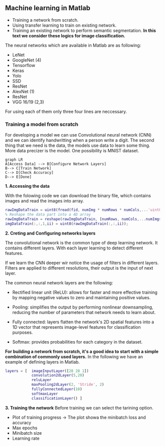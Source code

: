 ## Machine learning in Matlab

 - Training a network from scratch.
 - Using transfer learning to train on existing network.
 - Training an existing network to perform semantic segmentation.
**In this text we consider these logics for image classification.**

The neural networks which are available in Matlab are as following:

 - LeNet
 - GoogleNet (4)
 - Tensorflow
 - Keras 
 - Yolo 
 - SSD 
 - ResNet
 - AlexNet (1)
 - ResNet
 - VGG 16/19 (2,3)


For using each of them only three four lines are neccessary.

### Training a model from scratch

For developing a model we can use Convolutional neural network (CNN) and we can identify handwritting when a person write a digit.
The second thing that we need is the data, the models use data to learn some thing. More data precizer is the model. One possibility is MNIST dataset.

```mermaid
graph LR
A[Access Data] --> B[Configure Network Layers]
B--> C[Train Network]
C--> D[Check Accuracy]
D--> E[Done]
```
**1. Accessing the data**

With the folowing code we can download the binary file, which contains images and read the images into array.

```matlab
rawImgDataTrain = uint8(fread(fid, numImg * numRows * numCols,...'uint8'));
% Reshape the data part into a 4D array
rawImgDataTrain = reshape(rawImgDataTrain, [numRows, numCols,...numImgs]);
imgDataTrain(:,:,1,ii) = uint8(rawImgDataTrain(:,:,ii));
```
**2. Creting and Configuring networks layers**

The convolutional network is the common type of deep learning network. It contains different layers. With each layer learning to detect different features.

If we learn the CNN deeper  wir notice the usage of filters in different layers. Filters are applied to different resolutions, their output is the input of next layer.

The common neural network layers are the following:

 - Rectified linear unit (ReLU): allows for faster and more effective training by mapping negative values to zero and maintaining positive values.

 - Pooling: simplifies the output by performing nonlinear downsampling, reducing the number of parameters that network needs to learn about.

 - Fully connected: layers flatten the network's 2D spatial features into a 1D vector that represents image-level features for classification purposes.

 - Softmax: provides probabilities for each category in the dataset.
 
 **For building a network from scratch, it's a good idea to start with a simple combination of commonly used layers.** In the following we have an example of defining layers in Matlab.

```matlab
layers = [  imageInputLayer([28 28 1])
			convolution2dLayer(5,20)
			reluLayer
			maxPooling2dLayer(2, 'Stride', 2)
			fullyConnectedLayer(10)
			softmaxLayer
			classificationLayer() ]
```

**3. Training the network**
Before training we can select the tarining option.

- Plot of training progress -> The plot showa the minibatch loss and accuracy
- Max epochs
- Minibatch size
- Learning rate


<!--stackedit_data:
eyJoaXN0b3J5IjpbLTIwMjg3MDc3MTYsLTE1OTU4NDc2NTIsMT
YwMTc3OTY1MSwtMjAxODYwODQ2NywxMTgwMTM5NTgzLC0yMTIw
ODE1MTc5LC0xNjE1NDg5Mzg0LDEzNDM4MDUzOTIsLTIyMDA5OD
A3NCwtMTUzMjQ2NzE4OSwtMTExODcwNTYwNywtNDYzMjg2Nzgs
LTQ2MzI4Njc4LC0yMTU5OTU1MzQsLTEzNDk4NDUyMjYsMTg1ND
kwMjksMTkwMTk5MDc1M119
-->